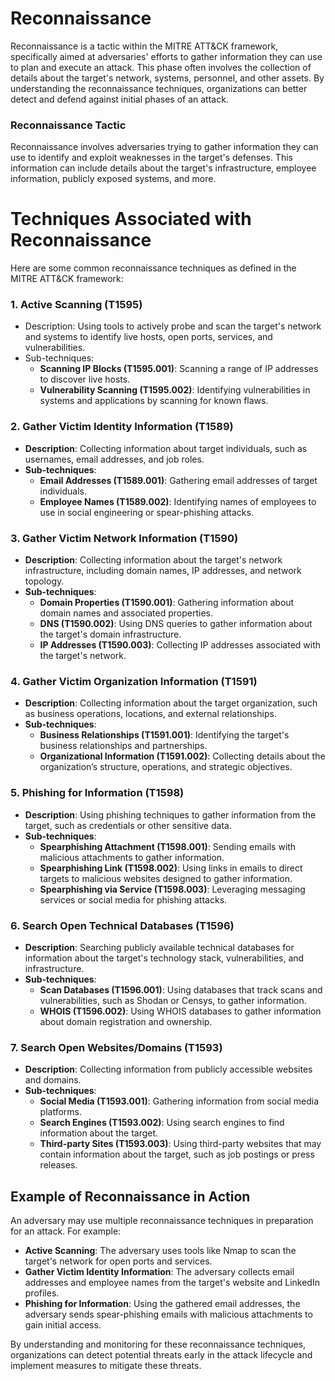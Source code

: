 # Reconnaissance
Reconnaissance is a tactic within the MITRE ATT&CK framework, specifically aimed at adversaries' efforts to gather information they can use to plan and execute an attack. This phase often involves the collection of details about the target's network, systems, personnel, and other assets. By understanding the reconnaissance techniques, organizations can better detect and defend against initial phases of an attack.

### Reconnaissance Tactic
Reconnaissance involves adversaries trying to gather information they can use to identify and exploit weaknesses in the target's defenses. This information can include details about the target's infrastructure, employee information, publicly exposed systems, and more.

# Techniques Associated with Reconnaissance
Here are some common reconnaissance techniques as defined in the MITRE ATT&CK framework:

### 1. Active Scanning (T1595)
- Description: Using tools to actively probe and scan the target's network and systems to identify live hosts, open ports, services, and vulnerabilities.
- Sub-techniques:
  - **Scanning IP Blocks (T1595.001)**: Scanning a range of IP addresses to discover live hosts.
  - **Vulnerability Scanning (T1595.002)**: Identifying vulnerabilities in systems and applications by scanning for known flaws.

### 2. Gather Victim Identity Information (T1589)
- **Description**: Collecting information about target individuals, such as usernames, email addresses, and job roles.
- **Sub-techniques**:
  - **Email Addresses (T1589.001)**: Gathering email addresses of target individuals.
  - **Employee Names (T1589.002)**: Identifying names of employees to use in social engineering or spear-phishing attacks.

### 3. Gather Victim Network Information (T1590)

- **Description**: Collecting information about the target's network infrastructure, including domain names, IP addresses, and network topology.
- **Sub-techniques**:
  - **Domain Properties (T1590.001)**: Gathering information about domain names and associated properties.
  - **DNS (T1590.002)**: Using DNS queries to gather information about the target's domain infrastructure.
  - **IP Addresses (T1590.003)**: Collecting IP addresses associated with the target's network.

### 4. Gather Victim Organization Information (T1591)

- **Description**: Collecting information about the target organization, such as business operations, locations, and external relationships.
- **Sub-techniques**:
  - **Business Relationships (T1591.001)**: Identifying the target's business relationships and partnerships.
  - **Organizational Information (T1591.002)**: Collecting details about the organization’s structure, operations, and strategic objectives.

### 5. Phishing for Information (T1598)

- **Description**: Using phishing techniques to gather information from the target, such as credentials or other sensitive data.
- **Sub-techniques**:
  - **Spearphishing Attachment (T1598.001)**: Sending emails with malicious attachments to gather information.
  - **Spearphishing Link (T1598.002)**: Using links in emails to direct targets to malicious websites designed to gather information.
  - **Spearphishing via Service (T1598.003)**: Leveraging messaging services or social media for phishing attacks.

### 6. Search Open Technical Databases (T1596)

- **Description**: Searching publicly available technical databases for information about the target's technology stack, vulnerabilities, and infrastructure.
- **Sub-techniques**:
  - **Scan Databases (T1596.001)**: Using databases that track scans and vulnerabilities, such as Shodan or Censys, to gather information.
  - **WHOIS (T1596.002)**: Using WHOIS databases to gather information about domain registration and ownership.

### 7. Search Open Websites/Domains (T1593)

- **Description**: Collecting information from publicly accessible websites and domains.
- **Sub-techniques**:
  - **Social Media (T1593.001)**: Gathering information from social media platforms.
  - **Search Engines (T1593.002)**: Using search engines to find information about the target.
  - **Third-party Sites (T1593.003)**: Using third-party websites that may contain information about the target, such as job postings or press releases.

## Example of Reconnaissance in Action
An adversary may use multiple reconnaissance techniques in preparation for an attack. For example:

- **Active Scanning**: The adversary uses tools like Nmap to scan the target's network for open ports and services.
- **Gather Victim Identity Information**: The adversary collects email addresses and employee names from the target's website and LinkedIn profiles.
- **Phishing for Information**: Using the gathered email addresses, the adversary sends spear-phishing emails with malicious attachments to gain initial access.

By understanding and monitoring for these reconnaissance techniques, organizations can detect potential threats early in the attack lifecycle and implement measures to mitigate these threats.